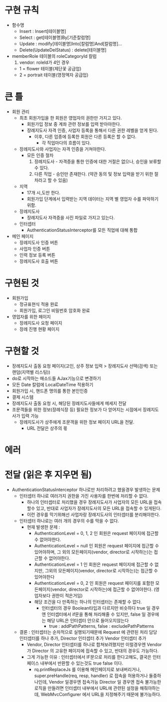 # 구현 규칙
  - 함수명
    - Insert : Insert[테이블명]
    - Select : get[테이블명]By[기준칼럼명]
    - Update : modify[테이블명]Into[칼럼명]And[칼럼명]...
    - Delete(UpdateDelStatus) : delete[테이블명]
  - memberRole 테이블의 roleCategoryId 칼럼
    1) vendor: roleId가 4인 경우
      - 1 = flower 테이블(제단꽃 공급업)
      - 2 = portrait 테이블(영정액자 공급업)
# 큰 틀
- 회원 관리
  - 최초 회원가입을 한 회원은 영업자의 권한만 가지고 있다.
    - 회원가입 정보 중 계좌 관련 정보를 입력 받아야한다.
    - 장례지도사 자격 인증, 사업자 등록을 통해서 다른 권한 레벨을 얻게 된다.
      - 이후, 다른 업종에 등록한 회원은 다른 등록은 할 수 없다.
        - 각 직업마다의 흐름이 있다.  
  - 장례지도사와 사업자는 자격 인증을 거쳐야한다.
    - 모든 인증 절차
      1) 장례지도사 - 자격증을 통한 인증에 대한 거절은 없으나, 승인을 보류할 수 있다.
      2) 다른 직업  - 승인만 존재한다. (약관 동의 및 정보 입력을 받기 위한 절차라고 할 수 있음)
  - 지역
    - 17개 시,도만 한다.
    - 회원가입 단계에서 입력받는 지역 데이터는 지역 별 영업자 수를 파악하기 위함.
  - 장례지도사
    - 장례지도사 자격증을 사진 파일로 가지고 있는다.
  - 인터셉터
    - AuthenticationStatusInterceptor를 모든 직업에 대해 통합
- 메인 페이지
  - 장례지도사 인증 버튼
  - 사업자 인증 버튼
  - 인력 정보 등록 버튼
  - 장례지도사 호출 버튼

# 구현된 것
- 회원가입
  - 정규표현식 적용 완료
  - 회원가입, 로그인 비밀번호 암호화 완료
- 영업자를 위한 페이지
  - 장례지도사 요청 페이지
  - 장례 진행 현황 페이지

# 구현할 것
- 장례지도사 출동 요청 페이지(고인, 상주 정보 입력 > 장례지도사 선택(검색) 또는 랜덤(지역별 리스팅))
- do로 시작하는 매소드들 AJax기능으로 변경하기
- 모든 Date 칼럼에 LocalDateTime 적용하기
- 회원가입 시, 핸드폰 명의를 통한 본인인증
- 결제 시스템
- 장례지도사 출동 요청 시, 해당된 장례지도사들에게 메세지 전달
- 조문객들을 위한 정보(장례식장 등) 필요한 정보가 다 얻어지는 시점에서 장례지도사가 입력 가능
  - 장례지도사가 상주에게 조문객을 위한 정보 페이지 URL을 전달.
    - URL 전달은 상주의 몫
# 에러 
# 전달 (읽은 후 지우면 됨)
- AuthenticationStatusInterceptor 하나로만 처리하려고 했을경우 발생하는 문제
  - 인터셉터 하나로 여러가지 권한을 가진 사용자를 한번에 처리할 수 없다.
    - 하나의 인터셉터로 처리했을 경우 장례지도사가 사업자의 모든 URL을 접속할수 있고, 반대로 사업자가 장례지도사의 모든 URL을 접속할 수 있게된다.
    - 이런 경우를 막기위해선 사업자랑 장례지도사의 인터셉터를 분리해야한다.
  - 인터셉터 하나로는 여러 개의 경우의 수를 막을 수 없다.
    - 현재 발생한 문제 : 
      - AuthenticationLevel = 0, 1, 2 인 회원은 request 페이지에 접근할 수 없어야한다.
      - AuthenticationLevel = null 인 회원은 request 페이지에 접근할 수 있어야하며, 그 외의 모든페이지(vendor, director로 시작하는)는 접근할 수 없어야한다.
      - AuthenticationLevel = 1 인 회원은 request 페이지에 접근할 수 없지만, 그외의 모든페이지(vendor, director로 시작하는)는 접근할 수 있어야한다
      - AuthenticationLevel = 0, 2 인 회원은 request 페이지를 포함한 모든페이지(vendor, director로 시작하는)에 접근할 수 없어야한다. (영업자보다 권한이 적은거임)
      - 해당 조건을 다 만족하는 하나의 인터셉터는 존재할 수 없다.
        - 인터셉터의 경우 Boolean타입과 다르지만 비슷하다 true 일 경우엔 인터셉터에서 if문을 통해 처리해줄 수 있지만, false 일 경우에는 해당 URL은 인터셉터 안으로 들어오지않는다
          - true : addPathPatterns, false : excludePathPatterns 
  - 결론 : 인터셉터는 순차적으로 실행되기때문에 Request 에 관련된 처리 담당 인터셉터를 하나 추가, Director 인터셉터 추가 Vendor 인터셉터 추가
    - Vendor, Director 인터셉터를 하나로 합쳐보려했지만 이럴경우엔 Vendor 가 Director 의 고유한 페이지에 접속할 수 있고, 반대의 경우도 가능하다.
    - 그게 가능한 이유 : 인터셉터에서 IF문으로 처리를 한다고해도, 결국은 인터페이스 내부에서 반환할 수 있는것도 true false 이다.
      - rq.printReplaceJs 를 이용해 메인페이지로 보내버리거나, super.preHandle(req, resp, handler) 로 접속을 허용하거나 둘중하나인데, Vendor 일경우엔 접속가능 Director 일 경우엔 접속 불가능한 로직을 만들려면 인터셉터 내부에서 URL에 관련된 설정을 해줘야하는데, WebMvcConfigurer 에서 URL을 지정해주기 때문에 불가능하다.
  